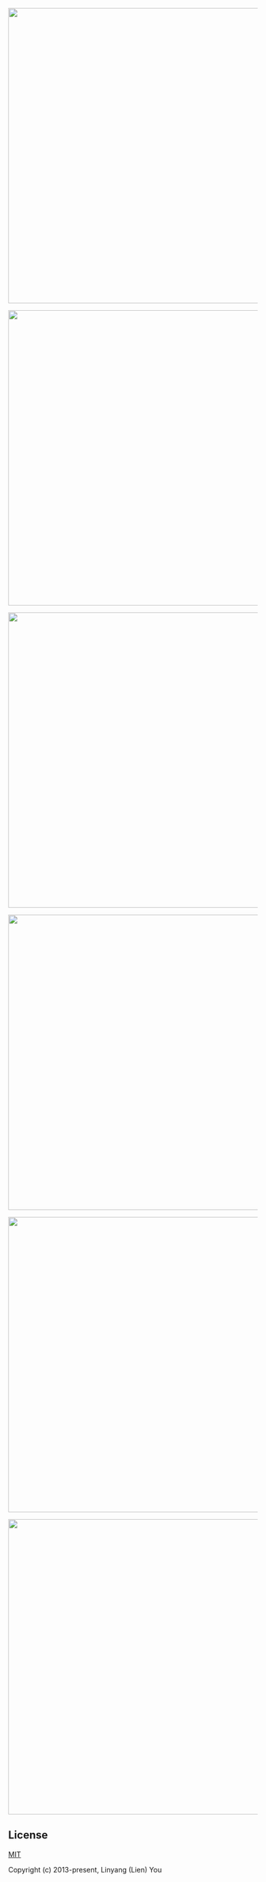 <p align="center"><a href="https://ioing.com" target="_blank" style="margin-bottom:0><img width="596"src="https://github.com/ioing/IOING/blob/master/frameworks/static/iopic.jpeg?raw=true"></a></p>
<p align="center"><a href="https://ioing.com" target="_blank"><img width="596"src="https://github.com/ioing/IOING/blob/master/frameworks/static/what.jpeg?raw=true"></a></p>
<p align="center"><a href="https://ioing.com" target="_blank"><img width="596"src="https://github.com/ioing/IOING/blob/master/frameworks/static/native.jpeg?raw=true"></a></p>
<p align="center"><a href="https://ioing.com" target="_blank"><img width="596"src="https://github.com/ioing/IOING/blob/master/frameworks/static/cloud.jpeg?raw=true"></a></p>
<p align="center"><a href="https://ioing.com" target="_blank"><img width="596"src="https://github.com/ioing/IOING/blob/master/frameworks/static/sandbox.jpeg?raw=true"></a></p>
<p align="center"><a href="https://ioing.com" target="_blank"><img width="596"src="https://github.com/ioing/IOING/blob/master/frameworks/static/touch.jpeg?raw=true"></a></p>
<p align="center"><a href="https://ioing.com" target="_blank"><img width="596"src="https://github.com/ioing/IOING/blob/master/frameworks/static/scroll.jpeg?raw=true"></a></p>


## License

[MIT](http://opensource.org/licenses/MIT)

Copyright (c) 2013-present, Linyang (Lien) You
